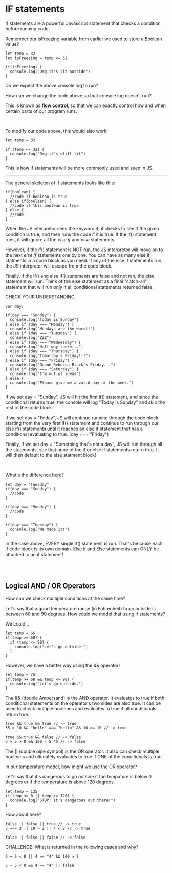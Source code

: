 # IF statements

If statements are a powerful Javascript statement that checks a condition before
running code.

Remember our isFreezing variable from earlier we used to store a Boolean value?

```
let temp = 32
let isFreezing = temp <= 32

if(isFreezing) {
  console.log("Omg it's lit outside")
}
```

Do we expect the above console log to run?

How can we change the code above so that console log doesn't run?

This is known as **flow control**, so that we can exactly control how and when certain
parts of our program runs.

<br>

To modify our code above, this would also work:
```
let temp = 32

if (temp <= 32) {
  console.log("Omg it's still lit")
}
```

This is how if statements will be more commonly used and seen in JS.

<hr>

The general skeleton of if statements looks like this:

```
if(boolean) {
  //code if boolean is true
} else if(boolean) {
  //code if this boolean is true
} else {
  //code
}
```

When the JS interpretor sees the keyword *if*, it checks to see *if* the given
condition is true, and then runs the code if it is true. If the if() statement runs,
it will ignore all the *else if* and *else* statements.

However, if the if() statement is NOT run, the JS interpretor will move on to the next
*else if* statements one by one. You can have as many else if statments in a code block
as you need. If any of the else if statements run, the JS interpretor will escape from
the code block.

Finally, if the if() and else if() statements are false and not ran, the else statement will run.
Think of the else statement as a final "catch-all" statement that will run only if all conditional
statements returned false.

CHECK YOUR UNDERSTANDING.
```
var day;

if(day === "Sunday") {
  console.log("Today is Sunday")
} else if (day === "Monday") {
  console.log("Mondays are the worst!")
} else if (day === "Tuesday") {
  console.log("ZZZ")
} else if (day === "Wednesday") {
  console.log("Half way there...")
} else if (day === "Thursday") {
  console.log("Tomorrow's Friday!!!")
} else if (day === "Friday") {
  console.log("Queue Rebecca Black's Friday...")
} else if (day === "Saturday") {
  console.log("I'm out of ideas")
} else {
  console.log("Please give me a valid day of the week.")
}
```
If we set day = "Sunday", JS will hit the first if() statement, and since the conditional
returns true, the console will log "Today is Sunday" and skip the rest of the code block.

If we set day = "Friday", JS will continue running through the code block starting from the
very first if() statement and continue to run through our else if() statements until it reaches an else if statement that has a conditional evaluating to true. (day === "Friday")

Finally, if we set day = "Something that's not a day", JS will run through all the statements, see
that none of the if or else if statements return true. It will then default to the else statment block!

<br>

What's the difference here?
```
let day = "Tuesday"
if(day === "Sunday") {
  //code
}

if(day === "Monday") {
  //code
}

if(day === "Tuesday") {
  console.log("We made it!")
}
```
In the case above, EVERY single if() statement is run. That's because each if code block is
its own domain. Else if and Else statements can ONLY be attached to an if statement!

<br>
<br>

## Logical AND / OR Operators

How can we check multiple conditions at the same time?

Let's say that a good temperature range (in Fahrenheit) to go outside is between
60 and 90 degrees. How could we model that using if statements?

We could...
```
let temp = 65
if(temp >= 60) {
  if (temp <= 90) {
    console.log("Let's go outside!")
  }
}
```

However, we have a better way using the && operator!
```
let temp = 75
if(temp >= 60 && temp <= 90) {
  console.log("Let's go outside.")
}
```

The && (double Ampersand) is the AND operator. It evaluates to true if both
conditional statements on the operator's two sides are also true.
It can be used to check multiple booleans and evaluates to true if all conditionals return true.

```
true && true && true // -> true
55 > 10 && "hello" === "hello" && 10 >= 10 // -> true

true && true && false // -> false
5 + 5 > 8 && 100 < 5 *5 // -> false
```

The || (double pipe symbol) is the OR operator. It also can check multiple booleans and ultimately evaluates to
true if ONE of the conditionals is true.

In our temperature model, how might we use the OR operator?

Let's say that it's dangerous to go outside if the tempature is below 0 degrees or
if the temperature is above 120 degrees.

```
let temp = 135
if(temp <= 0 || temp >= 120) {
  console.log("STOP! It's dangerous out there!")
}
```

How about here?

```
false || false || true // -> true
5 === 3 || 10 > 2 || 4 < 2 // -> true

false || false || false // -> false
```

CHALLENGE: What is returned in the following cases and why?
```
5 + 5 < 8 || 4 == "4" && 100 > 5

5 + 5 < 8 && 4 == "4" || false
```
